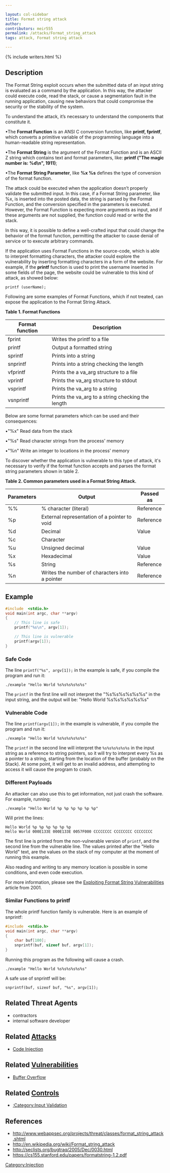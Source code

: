 ```yaml
---

layout: col-sidebar
title: Format string attack
author: 
contributors: meir555
permalink: /attacks/Format_string_attack
tags: attack, Format string attack

---
```


{% include writers.html %}

## Description

The Format String exploit occurs when the submitted data of an input
string is evaluated as a command by the application. In this way, the
attacker could execute code, read the stack, or cause a segmentation
fault in the running application, causing new behaviors that could
compromise the security or the stability of the system.

To understand the attack, it’s necessary to understand the components
that constitute it.

•The **Format Function** is an ANSI C conversion function, like
**printf, fprintf**, which converts a primitive variable of the
programming language into a human-readable string representation.

•The **Format String** is the argument of the Format Function and is an
ASCII Z string which contains text and format parameters, like: **printf
("The magic number is: %d\\n", 1911)**;

•The **Format String Parameter**, like **%x %s** defines the type of
conversion of the format function.

The attack could be executed when the application doesn’t properly
validate the submitted input. In this case, if a Format String
parameter, like %x, is inserted into the posted data, the string is
parsed by the Format Function, and the conversion specified in the
parameters is executed. However, the Format Function is expecting more
arguments as input, and if these arguments are not supplied, the
function could read or write the stack.

In this way, it is possible to define a well-crafted input that could
change the behavior of the format function, permitting the attacker to
cause denial of service or to execute arbitrary commands.

If the application uses Format Functions in the source-code, which is
able to interpret formatting characters, the attacker could explore the
vulnerability by inserting formatting characters in a form of the
website. For example, if the **printf** function is used to print the
username inserted in some fields of the page, the website could be
vulnerable to this kind of attack, as showed below:

`printf (userName);`

Following are some examples of Format Functions, which if not treated,
can expose the application to the Format String Attack.

**Table 1. Format Functions**

| Format function | Description                                        |
| --------------- | -------------------------------------------------- |
| fprint          | Writes the printf to a file                        |
| printf          | Output a formatted string                          |
| sprintf         | Prints into a string                               |
| snprintf        | Prints into a string checking the length           |
| vfprintf        | Prints the a va_arg structure to a file           |
| vprintf         | Prints the va_arg structure to stdout             |
| vsprintf        | Prints the va_arg to a string                     |
| vsnprintf       | Prints the va_arg to a string checking the length |

Below are some format parameters which can be used and their
consequences:

•"%x" Read data from the stack

•"%s" Read character strings from the process' memory

•"%n" Write an integer to locations in the process' memory

To discover whether the application is vulnerable to this type of
attack, it's necessary to verify if the format function accepts and
parses the format string parameters shown in table 2.

**Table 2. Common parameters used in a Format String Attack.**

| Parameters | Output                                         | Passed as |
| ---------- | ---------------------------------------------- | --------- |
| %%         | % character (literal)                          | Reference |
| %p         | External representation of a pointer to void   | Reference |
| %d         | Decimal                                        | Value     |
| %c         | Character                                      |           |
| %u         | Unsigned decimal                               | Value     |
| %x         | Hexadecimal                                    | Value     |
| %s         | String                                         | Reference |
| %n         | Writes the number of characters into a pointer | Reference |

## Example

```c
#include  <stdio.h> 
void main(int argc, char **argv)
{
	// This line is safe
	printf("%s\n", argv[1]);

	// This line is vulnerable
	printf(argv[1]);
}
```
### Safe Code
The line `printf("%s", argv[1]);` in the example is safe, if you compile the program and run it:

`./example "Hello World %s%s%s%s%s%s"`

The `printf` in the first line will not interpret the "%s%s%s%s%s%s" in the input string, 
and the output will be: "Hello World %s%s%s%s%s%s"

### Vulnerable Code
The line `printf(argv[1]);` in the example is vulnerable, if you compile the program and run it:

`./example "Hello World %s%s%s%s%s%s"`

The `printf` in the second line will interpret the `%s%s%s%s%s%s` in the input string as a reference to string pointers, so it will try to interpret every %s as a pointer to a string, starting from the location of the buffer (probably on the Stack).
At some point, it will get to an invalid address, and attempting to access it will cause the program to crash.

### Different Payloads
An attacker can also use this to get information, not just crash the software.
For example, running:

`./example "Hello World %p %p %p %p %p %p"`

Will print the lines:

```
Hello World %p %p %p %p %p %p
Hello World 000E133E 000E133E 0057F000 CCCCCCCC CCCCCCCC CCCCCCCC
```

The first line is printed from the non-vulnerable version of `printf`, and the second line from the vulnerable line.
The values printed after the "Hello World" text, are the values on the stack of my computer at the moment of running this example.

Also reading and writing to any memory location is possible in some conditions, and even code execution.

For more information, please see the [Exploiting Format String Vulnerabilities](https://cs155.stanford.edu/papers/formatstring-1.2.pdf) article from 2001.

### Similar Functions to printf
The whole printf function family is vulnerable.
Here is an example of snprintf:

```c
#include  <stdio.h>
void main(int argc, char **argv)
{
	char buf[100];
	snprintf(buf, sizeof buf, argv[1]);
}
```

Running this program as the following will cause a crash.

`./example "Hello World %s%s%s%s%s%s"`

A safe use of snprintf will be:

`snprintf(buf, sizeof buf, "%s", argv[1]);`


## Related Threat Agents

  - contractors
  - internal software developer

## Related [Attacks](https://owasp.org/www-community/attacks/)

  - [Code Injection](Code_Injection)

## Related [Vulnerabilities](https://owasp.org/www-community/vulnerabilities/)

  - [Buffer Overflow](Buffer_Overflow)

## Related [Controls](https://owasp.org/www-community/controls/)

  - [:Category:Input Validation](:Category:Input_Validation "wikilink")

## References

  - <http://www.webappsec.org/projects/threat/classes/format_string_attack.shtml>
  - <http://en.wikipedia.org/wiki/Format_string_attack>
  - <http://seclists.org/bugtraq/2005/Dec/0030.html>
  - <https://cs155.stanford.edu/papers/formatstring-1.2.pdf>

[Category:Injection](https://owasp.org/www-community/Injection_Flaws)
